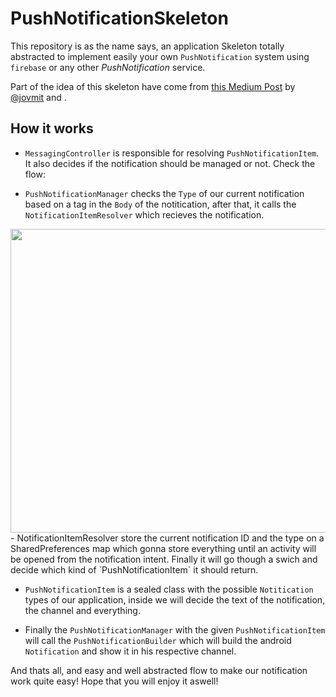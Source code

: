 # PushNotificationSkeleton

This repository is as the name says, an application Skeleton totally abstracted to implement easily your own `PushNotification` system using `firebase` or any other *PushNotification* service.

Part of the idea of this skeleton have come from [this Medium Post](https://android.jlelse.eu/android-notifications-an-elegant-way-to-build-and-display-7771d65ba3a2) by [@jovmit](https://medium.com/@jovmit) and .

## How it works

- `MessagingController` is responsible for resolving `PushNotificationItem`. It also decides if the notification should be managed or not. Check the flow:

- `PushNotificationManager` checks the `Type` of our current notification based on a tag in the `Body` of the notitication, after that, it calls the `NotificationItemResolver`
which recieves the notification.


<img src=".push_notification_skeleton.png" width="600" height="486"/>
- NotificationItemResolver store the current notification ID and the type on a SharedPreferences map which gonna store everything until an activity will be opened from the notification intent. Finally it will go though a swich and decide which kind of `PushNotificationItem` it should return.

- `PushNotificationItem` is a sealed class with the possible `Notitication` types of our application, inside we will decide the text of the notification, the channel and everything.

- Finally the `PushNotificationManager` with the given `PushNotificationItem` will call the `PushNotificationBuilder` which will build the android `Notification` and show it in his respective channel.

And thats all, and easy and well abstracted flow to make our notification work quite easy! Hope that you will enjoy it aswell!
